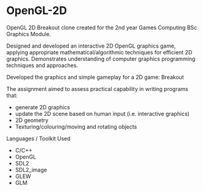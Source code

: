 # OpenGL-2D

OpenGL 2D Breakout clone created for the 2nd year Games Computing BSc Graphics Module.

Designed and developed an interactive 2D OpenGL graphics game, applying appropriate mathematical/algorithmic techniques for efficient 2D graphics. Demonstrates understanding of computer graphics programming techniques and approaches.

Developed the graphics and simple gameplay for a 2D game: Breakout

The assignment aimed to assess practical capability in writing programs that:
- generate 2D graphics
-	update the 2D scene based on human input (i.e. interactive graphics)
- 2D geometry
- Texturing/colouring/moving and rotating objects

Languages / Toolkit Used
- C/C++ 
- OpenGL
- SDL2
- SDL2_image 
- GLEW
- GLM
